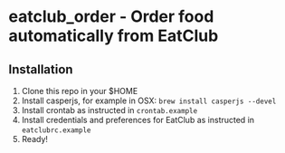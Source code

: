 # eatclub_order - Order food automatically from EatClub

## Installation

1. Clone this repo in your $HOME
2. Install casperjs, for example in OSX: `brew install casperjs --devel`
3. Install crontab as instructed in `crontab.example`
4. Install credentials and preferences for EatClub as instructed in `eatclubrc.example`
5. Ready!
